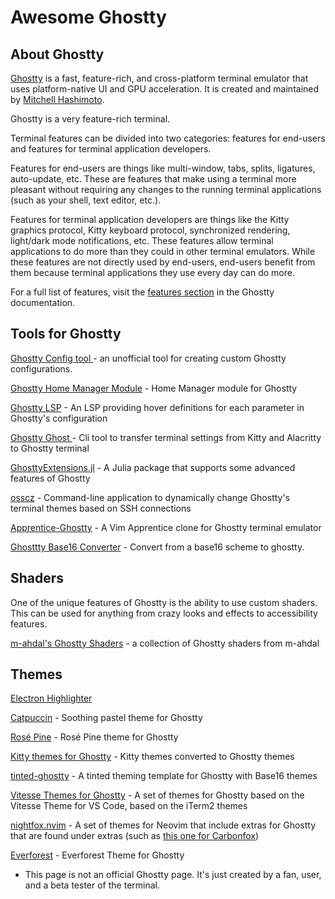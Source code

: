 # Awesome Ghostty

## About Ghostty
[Ghostty](https://ghostty.org/) is a fast, feature-rich, and cross-platform terminal emulator that uses platform-native UI and GPU acceleration. It is created and maintained by [Mitchell Hashimoto](https://github.com/mitchellh).

Ghostty is a very feature-rich terminal.

Terminal features can be divided into two categories: features for end-users and features for terminal application developers.

Features for end-users are things like multi-window, tabs, splits, ligatures, auto-update, etc. These are features that make using a terminal more pleasant without requiring any changes to the running terminal applications (such as your shell, text editor, etc.).

Features for terminal application developers are things like the Kitty graphics protocol, Kitty keyboard protocol, synchronized rendering, light/dark mode notifications, etc. These features allow terminal applications to do more than they could in other terminal emulators. While these features are not directly used by end-users, end-users benefit from them because terminal applications they use every day can do more.

For a full list of features, visit the [features section](https://ghostty.org/docs/features) in the Ghostty documentation.

## Tools for Ghostty
[Ghostty Config tool ](https://ghostty.zerebos.com/) - an unofficial tool for creating custom Ghostty configurations.

[Ghostty Home Manager Module](https://github.com/clo4/ghostty-hm-module) - Home Manager module for Ghostty

[Ghostty LSP](https://github.com/matthewmturner/ghostty-lsp) - An LSP providing hover definitions for each parameter in Ghostty's configuration

[Ghostty Ghost ](https://github.com/gambithunt/ghostty-ghost) - Cli tool to transfer terminal settings from Kitty and Alacritty to Ghostty terminal

[GhosttyExtensions.jl](https://github.com/piechologist/GhosttyExtensions.jl) - A Julia package that supports some advanced features of Ghostty

[osscz](https://github.com/kontza/osscz) - Command-line application to dynamically change Ghostty's terminal themes based on SSH connections

[Apprentice-Ghostty](https://github.com/ethanfrogers/apprentice-ghostty) - A Vim Apprentice clone for Ghostty terminal emulator

[Ghosttty Base16 Converter](https://github.com/l0go/ghostty-base16-converter) - Convert from a base16 scheme to ghostty.

## Shaders
One of the unique features of Ghostty is the ability to use custom shaders. This can be used for anything from crazy looks and effects to accessibility features.

[m-ahdal's Ghostty Shaders](https://github.com/m-ahdal/ghostty-shaders) - a collection of Ghostty shaders from m-ahdal

## Themes
[Electron Highlighter](https://github.com/electron-highlighter/ghostty)

[Catpuccin](https://github.com/catppuccin/ghostty) - Soothing pastel theme for Ghostty

[Rosé Pine](https://github.com/rose-pine/ghostty) - Rosé Pine theme for Ghostty

[Kitty themes for Ghostty](https://github.com/hroi/ghostty-themes) - Kitty themes converted to Ghostty themes

[tinted-ghostty](https://github.com/bezhermoso/tinted-ghostty) - A tinted theming template for Ghostty with Base16 themes

[Vitesse Themes for Ghostty](https://github.com/hamlim/vitesse-ghostty-theme) - A set of themes for Ghostty based on the Vitesse Theme for VS Code, based on the iTerm2 themes

[nightfox.nvim](https://github.com/EdenEast/nightfox.nvim/) - A set of themes for Neovim that include extras for Ghostty that are found under extras (such as [this one for Carbonfox](https://github.com/EdenEast/nightfox.nvim/blob/main/extra/carbonfox/carbonfox.ghostty))

[Everforest](https://github.com/jrswab/ghostty-everforest) - Everforest Theme for Ghostty


* This page is not an official Ghostty page. It's just created by a fan, user, and a beta tester of the terminal.
